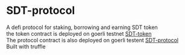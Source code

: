 # SDT-protocol
A defi protocol for staking, borrowing and earning SDT token <br>
the token contract is deployed on goerli testnet [SDT-token](https://goerli.etherscan.io/address/0x7801e1b09417f43357a9d191bbf12c5a8f48d073) <br>
The protocol contract is also deployed on goerli testent [SDT-protocol](https://goerli.etherscan.io/address/0xc20c93b7f417a156207ba7ca3ba8d5ac78a551b4) <br>
Built with truffle 

